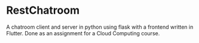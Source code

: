 # RestChatroom
A chatroom client and server in python using flask with a frontend written in Flutter.
Done as an assignment for a Cloud Computing course.
